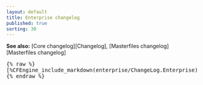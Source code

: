```yaml
---
layout: default
title: Enterprise changelog
published: true
sorting: 30
---
```


**See also:** [Core changelog][Changelog], [Masterfiles changelog][Masterfiles changelog]

<pre>
{% raw %}
[%CFEngine_include_markdown(enterprise/ChangeLog.Enterprise)%]
{% endraw %}
</pre>
